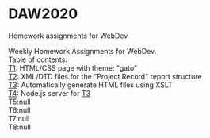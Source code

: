# DAW2020
Homework assignments for WebDev

Weekly Homework Assignments for WebDev.</br>
Table of contents: </br>
<a href="https://github.com/wurzy/DAW2020/tree/main/T1">T1</a>: HTML/CSS page with theme: "gato" </br>
<a href="https://github.com/wurzy/DAW2020/tree/main/T2">T2</a>: XML/DTD files for the "Project Record" report structure </br>
<a name="t3" href="T3">T3</a>: Automatically generate HTML files using XSLT</br>
<a href="https://github.com/wurzy/DAW2020/tree/main/T4">T4</a>: Node.js server for <a href=T3>T3<a> </br>
T5:null</br>
T6:null</br>
T7:null</br>
T8:null</br>
